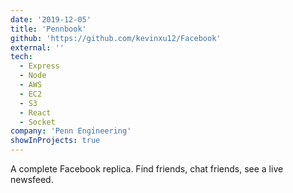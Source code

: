 ```yaml
---
date: '2019-12-05'
title: 'Pennbook'
github: 'https://github.com/kevinxu12/Facebook'
external: ''
tech:
  - Express
  - Node
  - AWS
  - EC2
  - S3
  - React
  - Socket
company: 'Penn Engineering'
showInProjects: true
---
```


A complete Facebook replica. Find friends, chat friends, see a live newsfeed.
